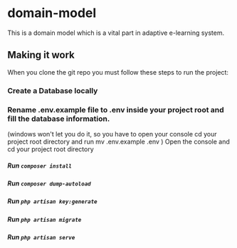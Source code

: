 # domain-model
This is a domain model which is a vital part in adaptive e-learning system.
## Making it work
When you clone the git repo you must follow these steps to run the project:

### Create a Database locally
### Rename .env.example file to .env inside your project root and fill the database information. 
(windows won't let you do it, so you have to open your console cd your project root directory and run mv .env.example .env )
Open the console and cd your project root directory
##### Run ```composer install ```
##### Run ```composer dump-autoload```
##### Run ```php artisan key:generate```
##### Run ```php artisan migrate```
##### Run ```php artisan serve ```

